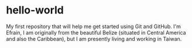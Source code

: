 # hello-world
My first repository that will help me get started using Git and GitHub.
I'm Efrain, I am originally from the beautiful Belize (situated in Central America and also the Caribbean), but I am presently living and working in Taiwan.
